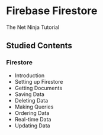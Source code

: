 # Firebase Firestore
The Net Ninja Tutorial 

## Studied Contents

### Firestore
- Introduction
- Setting up Firestore
- Getting Documents
- Saving Data
- Deleting Data
- Making Queries
- Ordering Data
- Real-time Data
- Updating Data
